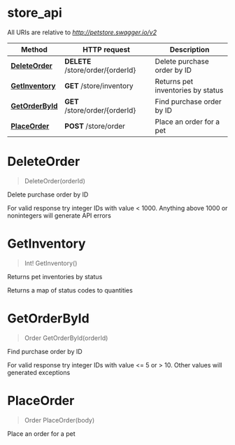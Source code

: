 # store_api

All URIs are relative to *http://petstore.swagger.io/v2*

Method | HTTP request | Description
------------- | ------------- | -------------
[**DeleteOrder**](store_api.md#DeleteOrder) | **DELETE** /store/order/{orderId} | Delete purchase order by ID
[**GetInventory**](store_api.md#GetInventory) | **GET** /store/inventory | Returns pet inventories by status
[**GetOrderById**](store_api.md#GetOrderById) | **GET** /store/order/{orderId} | Find purchase order by ID
[**PlaceOrder**](store_api.md#PlaceOrder) | **POST** /store/order | Place an order for a pet


<a name="DeleteOrder"></a>
# **DeleteOrder**
> DeleteOrder(orderId)

Delete purchase order by ID

For valid response try integer IDs with value &lt; 1000. Anything above 1000 or nonintegers will generate API errors
<a name="GetInventory"></a>
# **GetInventory**
> Int! GetInventory()

Returns pet inventories by status

Returns a map of status codes to quantities
<a name="GetOrderById"></a>
# **GetOrderById**
> Order GetOrderById(orderId)

Find purchase order by ID

For valid response try integer IDs with value &lt;&#x3D; 5 or &gt; 10. Other values will generated exceptions
<a name="PlaceOrder"></a>
# **PlaceOrder**
> Order PlaceOrder(body)

Place an order for a pet
